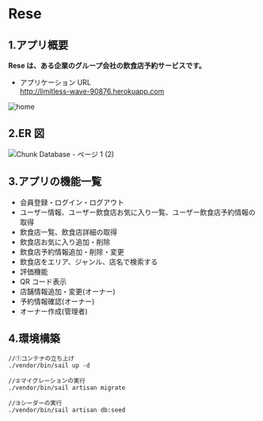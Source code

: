 # Rese

## 1.アプリ概要

**Rese は、ある企業のグループ会社の飲食店予約サービスです。**

-   アプリケーション URL  
    http://limitless-wave-90876.herokuapp.com

![home](https://user-images.githubusercontent.com/91531795/155330915-e217bb0d-e7ac-43b3-8fce-f0d155077d3b.png)

## 2.ER 図

![Chunk Database - ページ 1 (2)](https://user-images.githubusercontent.com/91531795/155331100-392f9c9e-15da-4a03-a1e2-faf3a1db64c3.png)

## 3.アプリの機能一覧

-   会員登録・ログイン・ログアウト
-   ユーザー情報、ユーザー飲食店お気に入り一覧、ユーザー飲食店予約情報の取得
-   飲食店一覧、飲食店詳細の取得
-   飲食店お気に入り追加・削除
-   飲食店予約情報追加・削除・変更
-   飲食店をエリア、ジャンル、店名で検索する
-   評価機能
-   QR コード表示
-   店舗情報追加・変更(オーナー)
-   予約情報確認(オーナー)
-   オーナー作成(管理者)

## 4.環境構築

```
//①コンテナの立ち上げ
./vendor/bin/sail up -d

//②マイグレーションの実行
./vendor/bin/sail artisan migrate

//③シーダーの実行
./vendor/bin/sail artisan db:seed
```

